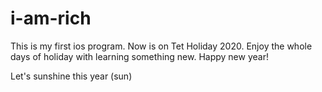 # i-am-rich
This is my first ios program.
Now is on Tet Holiday 2020.
Enjoy the whole days of holiday with learning something new.
Happy new year!

Let's sunshine this year (sun)
